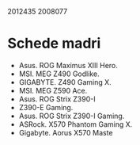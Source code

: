2012435
2008077

# Schede madri
- Asus. ROG Maximus XIII Hero.
- MSI. MEG Z490 Godlike.
- GIGABYTE. Z490 Gaming X.
- MSI. MEG Z590 Ace.
- Asus. ROG Strix Z390-I 
- Z390-E Gaming.
- Asus. ROG Strix Z390-I Gaming.
- ASRock. X570 Phantom Gaming X.
- Gigabyte. Aorus X570 Maste